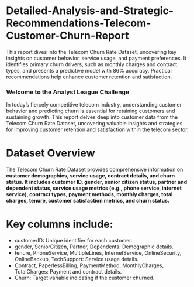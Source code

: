 # Detailed-Analysis-and-Strategic-Recommendations-Telecom-Customer-Churn-Report
This report dives into the Telecom Churn Rate Dataset, uncovering key insights on customer behavior, service usage, and payment preferences. It identifies primary churn drivers, such as monthly charges and contract types, and presents a predictive model with 86% accuracy. Practical recommendations help enhance customer retention and satisfaction.

### Welcome to the Analyst League Challenge
In today’s fiercely competitive telecom industry, understanding customer behavior and predicting churn is essential for retaining customers and sustaining growth. This report delves deep into customer data from the Telecom Churn Rate Dataset, uncovering valuable insights and strategies for improving customer retention and satisfaction within the telecom sector.

# Dataset Overview

The Telecom Churn Rate Dataset provides comprehensive information on **customer demographics, service usage, contract details, and churn status. It includes customer ID, gender, senior citizen status, partner and dependent status, service usage metrics (e.g., phone service, internet service), contract types, payment methods, monthly charges, total charges, tenure, customer satisfaction metrics, and churn status.**

# Key columns include:

- customerID: Unique identifier for each customer.
- gender, SeniorCitizen, Partner, Dependents: Demographic details.
- tenure, PhoneService, MultipleLines, InternetService, OnlineSecurity, OnlineBackup, TechSupport: Service usage details.
- Contract, PaperlessBilling, PaymentMethod, MonthlyCharges, TotalCharges: Payment and contract details.
- Churn: Target variable indicating if the customer churned.
